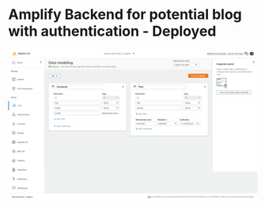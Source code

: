 # Amplify Backend for potential blog with authentication - Deployed

![](screencapture-us-east-1-admin-amplifyapp-admin-d2cwpgk86vaw3c-staging-datastore-2020-12-04-08_52_35.png)
